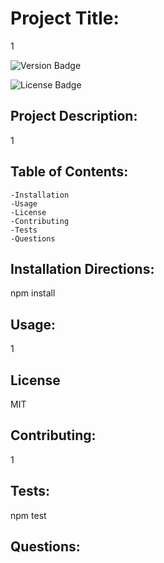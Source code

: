 
# Project Title: 

1  

![Version Badge](https://img.shields.io/static/v1?label=Version&message=1.1.0&color=important) 

![License Badge](https://img.shields.io/static/v1?label=License&message=MIT&color=blue) 
## Project Description: 

1 

## Table of Contents:
    -Installation
    -Usage
    -License
    -Contributing
    -Tests
    -Questions
## Installation Directions: 

npm install 

## Usage: 

1 

## License 

MIT 

## Contributing: 

1 

## Tests: 

npm test 

## Questions: 


